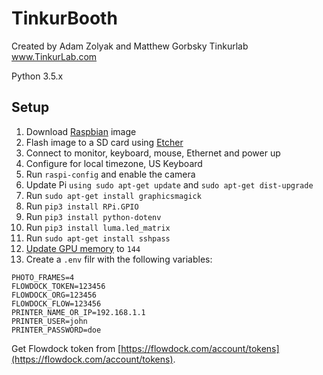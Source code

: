 # TinkurBooth

Created by Adam Zolyak and Matthew Gorbsky
Tinkurlab
www.TinkurLab.com

Python 3.5.x

## Setup

1. Download [Raspbian](https://www.raspberrypi.org/downloads/raspbian/) image
1. Flash image to a SD card using [Etcher](https://www.balena.io/etcher/)
1. Connect to monitor, keyboard, mouse, Ethernet and power up
1. Configure for local timezone, US Keyboard
1. Run `raspi-config` and enable the camera
1. Update Pi `using sudo apt-get update` and `sudo apt-get dist-upgrade`
1. Run `sudo apt-get install graphicsmagick`
1. Run `pip3 install RPi.GPIO`
1. Run `pip3 install python-dotenv`
1. Run `pip3 install luma.led_matrix`
1. Run `sudo apt-get install sshpass`
1. [Update GPU memory](https://raspberrypi.stackexchange.com/questions/13764/what-causes-enospc-error-when-using-the-raspberry-pi-camera-module) to `144`
1. Create a `.env` filr with the following variables:

```
PHOTO_FRAMES=4
FLOWDOCK_TOKEN=123456
FLOWDOCK_ORG=123456
FLOWDOCK_FLOW=123456
PRINTER_NAME_OR_IP=192.168.1.1
PRINTER_USER=john
PRINTER_PASSWORD=doe
```

Get Flowdock token from [https://flowdock.com/account/tokens](https://flowdock.com/account/tokens).
